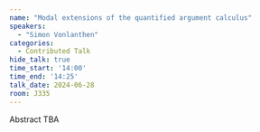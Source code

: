 ```yaml
---
name: "Modal extensions of the quantified argument calculus"
speakers:
  - "Simon Vonlanthen"
categories:
  - Contributed Talk
hide_talk: true
time_start: '14:00'
time_end: '14:25'
talk_date: 2024-06-28
room: J335
---
```


Abstract TBA
